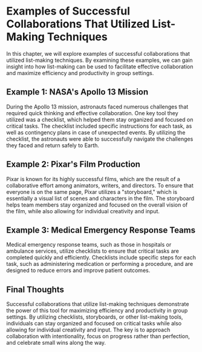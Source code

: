 Examples of Successful Collaborations That Utilized List-Making Techniques
========================================================================================================================

In this chapter, we will explore examples of successful collaborations that utilized list-making techniques. By examining these examples, we can gain insight into how list-making can be used to facilitate effective collaboration and maximize efficiency and productivity in group settings.

Example 1: NASA's Apollo 13 Mission
-----------------------------------

During the Apollo 13 mission, astronauts faced numerous challenges that required quick thinking and effective collaboration. One key tool they utilized was a checklist, which helped them stay organized and focused on critical tasks. The checklist included specific instructions for each task, as well as contingency plans in case of unexpected events. By utilizing the checklist, the astronauts were able to successfully navigate the challenges they faced and return safely to Earth.

Example 2: Pixar's Film Production
----------------------------------

Pixar is known for its highly successful films, which are the result of a collaborative effort among animators, writers, and directors. To ensure that everyone is on the same page, Pixar utilizes a "storyboard," which is essentially a visual list of scenes and characters in the film. The storyboard helps team members stay organized and focused on the overall vision of the film, while also allowing for individual creativity and input.

Example 3: Medical Emergency Response Teams
-------------------------------------------

Medical emergency response teams, such as those in hospitals or ambulance services, utilize checklists to ensure that critical tasks are completed quickly and efficiently. Checklists include specific steps for each task, such as administering medication or performing a procedure, and are designed to reduce errors and improve patient outcomes.

Final Thoughts
--------------

Successful collaborations that utilize list-making techniques demonstrate the power of this tool for maximizing efficiency and productivity in group settings. By utilizing checklists, storyboards, or other list-making tools, individuals can stay organized and focused on critical tasks while also allowing for individual creativity and input. The key is to approach collaboration with intentionality, focus on progress rather than perfection, and celebrate small wins along the way.
